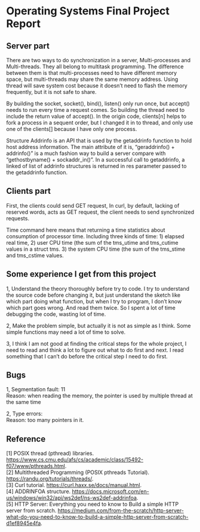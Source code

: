 # Operating Systems Final Project Report

## Server part

There are two ways to do synchronization in a server, Multi-processes and Multi-threads. They
all belong to multitask programming. The difference between them is that multi-processes need
to have different memory space, but multi-threads may share the same memory address. Using
thread will save system cost because it doesn’t need to flash the memory frequently, but it is not
safe to share.

By building the socket, socket(), bind(), listen() only run once, but accept() needs to run every
time a request comes. So building the thread need to include the return value of accept().
In the origin code, clients[n] helps to fork a process in a sequent order, but I changed it in to
thread, and only use one of the clients[] because I have only one process.

Structure Addrinfo is an API that is used by the getaddrinfo function to hold host address
information. The main attribute of it is, “geraddrinfo() + addrinfo()” is a much fashion way to build
a server compare with “gethostbyname() + sockaddr_in()”. In a successful call to getaddrinfo, a
linked of list of addrinfo structures is returned in res parameter passed to the getaddrinfo
function.

## Clients part

First, the clients could send GET request, In curl, by default, lacking of reserved words, acts as
GET request, the client needs to send synchronized requests.

Time command here means that returning a time statistics about consumption of processor
time. Including three kinds of time: 1) elapsed real time, 2) user CPU time (the sum of the
tms_utime and tms_cutime values in a struct tms. 3) the system CPU time (the sum of the
tms_stime and tms_cstime values.

## Some experience I get from this project

1, Understand the theory thoroughly before try to code.
I try to understand the source code before changing it, but just understand the sketch like which
part doing what function, but when I try to program, I don’t know which part goes wrong. And
read them twice. So I spent a lot of time debugging the code, wasting lot of time.

2, Make the problem simple, but actually it is not as simple as I think.
Some simple functions may need a lot of time to solve.

3, I think I am not good at finding the critical steps for the whole project, I need to read and think
a lot to figure out what to do first and next.
I read something that I can’t do before the critical step I need to do first.

## Bugs

1, Segmentation fault: 11  
Reason: when reading the memory, the pointer is used by multiple thread at the same time

2, Type errors:  
Reason: too many pointers in it.

## Reference

[1] POSIX thread (pthread) libraries. https://www.cs.cmu.edu/afs/cs/academic/class/15492-f07/www/pthreads.html.  
[2] Multithreaded Programming (POSIX pthreads Tutorial). https://randu.org/tutorials/threads/.  
[3] Curl tutorial. https://curl.haxx.se/docs/manual.html.  
[4] ADDRINFOA structure. https://docs.microsoft.com/en-us/windows/win32/api/ws2def/ns-ws2def-addrinfoa.  
[5] HTTP Server: Everything you need to know to Build a simple HTTP server from scratch. https://medium.com/from-the-scratch/http-server-what-do-you-need-to-know-to-build-a-simple-http-server-from-scratch-d1ef8945e4fa.  
